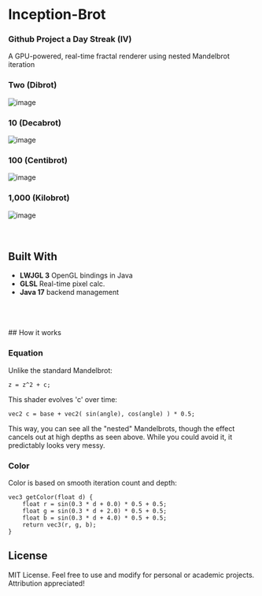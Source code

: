 # Inception-Brot
### Github Project a Day Streak (IV)

A GPU-powered, real-time fractal renderer using nested Mandelbrot iteration

### Two (Dibrot)
![image](https://github.com/user-attachments/assets/7e52ab4f-6e5e-41b7-b02b-25066f9e289e)

### 10 (Decabrot)
![image](https://github.com/user-attachments/assets/d5be1891-244a-4f1b-8f8b-fe0694d8fa74)

### 100 (Centibrot)
![image](https://github.com/user-attachments/assets/805c6f6d-6bb2-44ee-93c6-6d4e451d72e7)

### 1,000 (Kilobrot)
![image](https://github.com/user-attachments/assets/8fcc9332-c012-46ea-bf5a-ffdf556bd0bf)
<br>
<br>
<br>
## Built With
- **LWJGL 3** OpenGL bindings in Java
- **GLSL** Real-time pixel calc.
- **Java 17** backend management
<br>
<br>
<br>
## How it works

### Equation
Unlike the standard Mandelbrot:
```
z = z^2 + c;
```

This shader evolves 'c' over time:
```
vec2 c = base + vec2( sin(angle), cos(angle) ) * 0.5;
```
This way, you can see all the "nested" Mandelbrots, though the effect cancels out at high depths as seen above.
While you could avoid it, it predictably looks very messy.


### Color
Color is based on smooth iteration count and depth:
```
vec3 getColor(float d) {
    float r = sin(0.3 * d + 0.0) * 0.5 + 0.5;
    float g = sin(0.3 * d + 2.0) * 0.5 + 0.5;
    float b = sin(0.3 * d + 4.0) * 0.5 + 0.5;
    return vec3(r, g, b);
}
```

## License
MIT License. Feel free to use and modify for personal or academic projects. Attribution appreciated!
